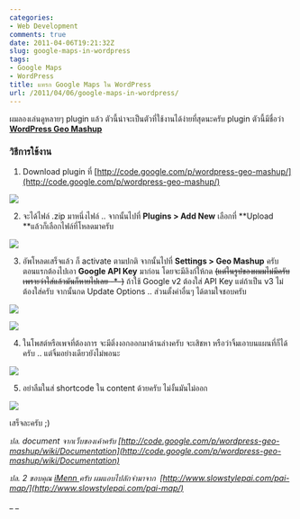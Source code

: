 ```yaml
---
categories:
- Web Development
comments: true
date: 2011-04-06T19:21:32Z
slug: google-maps-in-wordpress
tags:
- Google Maps
- WordPress
title: แทรก Google Maps ใน WordPress
url: /2011/04/06/google-maps-in-wordpress/
---
```


ผมลองเล่นดูหลายๆ plugin แล้ว ตัวนี้น่าจะเป็นตัวที่ใช้งานได้ง่ายที่สุดนะครับ plugin ตัวนี้มีชื่อว่า [**WordPress Geo Mashup**](http://code.google.com/p/wordpress-geo-mashup/)

### วิธีการใช้งาน

1. Download plugin ที่ [http://code.google.com/p/wordpress-geo-mashup/](http://code.google.com/p/wordpress-geo-mashup/)

[![](http://files.armno.in.th/uploads/2011/04/wordpress-geo-mashup-website.png)](http://files.armno.in.th/uploads/2011/04/wordpress-geo-mashup-website.png)

2. จะได้ไฟล์ .zip มาหนึ่งไฟล์ .. จากนั้นไปที่ **Plugins > Add New** เลือกที่ **Upload **แล้วก็เลือกไฟล์ที่โหลดมาครับ

[![](http://files.armno.in.th/uploads/2011/04/select_plugin_file.png)](http://files.armno.in.th/uploads/2011/04/select_plugin_file.png)

3. อัพโหลดเสร็จแล้ว ก็ activate ตามปกติ จากนั้นไปที่ **Settings > Geo Mashup** ครับ ตอนแรกต้องไปเอา **Google API Key** มาก่อน โดยจะมีลิงก์ให้กด <del>(แต่ในรูปของผมมไม่มีครับ เพราะว่าใส่แล้วมันก็หายไปเลย -*-)</del> ถ้าใช้ Google v2 ต้องใส่ API Key แต่ถ้าเป็น v3 ไม่ต้องใส่ครับ จากนั้นกด Update Options .. ส่วนตั้งค่าอื่นๆ ได้ตามใจชอบครับ

[![](http://files.armno.in.th/uploads/2011/04/google_maps_api_key.png)](http://files.armno.in.th/uploads/2011/04/google_maps_api_key.png)

[![](http://files.armno.in.th/uploads/2011/04/plugin_config.png)](http://files.armno.in.th/uploads/2011/04/plugin_config.png)

4. ในโพสต์หรือเพจที่ต้องการ จะมีติ่งงอกออกมาด้านล่างครับ จะเสิชหา หรือว่าจิ้มเอาบนแผนที่ก็ได้ครับ .. แต่จิ้มอย่างเดียวยังไม่พอนะ

[![](http://files.armno.in.th/uploads/2011/04/pick_location.png)](http://files.armno.in.th/uploads/2011/04/pick_location.png)

5. อย่าลืมในส่ shortcode ใน content ด้วยครับ ไม่งั้นมันไม่ออก

[![](http://files.armno.in.th/uploads/2011/04/add_shortcode.png)](http://files.armno.in.th/uploads/2011/04/add_shortcode.png)




เสร็จละครับ ;)




_ปล. document จากเว็บของเค้าครับ [http://code.google.com/p/wordpress-geo-mashup/wiki/Documentation](http://code.google.com/p/wordpress-geo-mashup/wiki/Documentation)_




_ปล. 2 ขอบคุณ [iMenn ](http://imenn.com)ครับ ผมแอบไปลักจำมาจาก  [http://www.slowstylepai.com/pai-map/](http://www.slowstylepai.com/pai-map/)_




_
_
